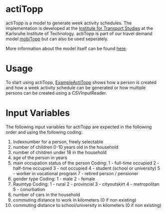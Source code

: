 # actiTopp

actiTopp is a model to generate week activity schedules. The implementation is developed at the [Institute for Transport Studies](http://www.ifv.kit.edu) at the Karlsruhe Institute of Technology. actiTopp is part of our travel demand model [mobiTopp](http://www.ifv.kit.edu/359.php) but can also be used seperately.

More information about the model itself can be found [here](https://trid.trb.org/View/1437316).

# Usage

To start using actiTopp, [ExampleActiTopp](https://github.com/mobitopp/actitopp/blob/master/src/main/java/edu/kit/ifv/mobitopp/actitopp/ExampleActiTopp.java) shows how a person is created and how a week activity schedule can be generated or how multiple persons can be created using a CSVInputReader.

# Input Variables

The following input variables for actiTopp are expected in the following order and using the following coding:

1. Indexnumber for a person, freely selectable
2. number of children 0-10 years old in the household
3. number of children under 18 in the household
4. age of the person in years
5. main occupation status of the person
	Coding:
	1 - full-time occupied
	2 - half-time occupied
	3 - not occupied
	4 - student (school or university)
	5 - worker in vocational program 
	7 - retired person / pensioner
6. gender type
	Coding:
	1 - male
	2 - female
7. Raumtyp
	Coding:
	1 - rural
	2 - provincial
	3 - cityoutskirt
	4 - metropolitan
	5 - conurbation
8. number of cars in the household
9. commuting distance to work in kilometers (0 if non existing)
10. commuting distance to school/university in kilometers (0 if non existing)

